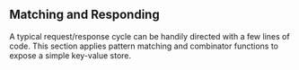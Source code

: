 Matching and Responding
-----------------------

A typical request/response cycle can be handily directed with a few
lines of code. This section applies pattern matching and combinator
functions to expose a simple key-value store.

